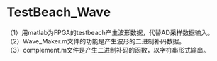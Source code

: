 # TestBeach_Wave
（1）用matlab为FPGA的testbeach产生波形数据，代替AD采样数据输入。                   
（2）Wave_Maker.m文件的功能是产生波形的二进制补码数据。                 
（3）complement.m文件是产生二进制补码的函数，以字符串形式输出。
